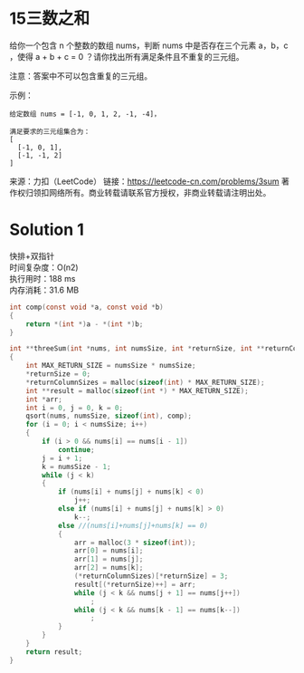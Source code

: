 # 15三数之和

给你一个包含 n 个整数的数组 nums，判断 nums 中是否存在三个元素 a，b，c ，使得 a + b + c = 0 ？请你找出所有满足条件且不重复的三元组。

注意：答案中不可以包含重复的三元组。

示例：
```
给定数组 nums = [-1, 0, 1, 2, -1, -4]，

满足要求的三元组集合为：
[
  [-1, 0, 1],
  [-1, -1, 2]
]
```
来源：力扣（LeetCode）
链接：https://leetcode-cn.com/problems/3sum
著作权归领扣网络所有。商业转载请联系官方授权，非商业转载请注明出处。

# Solution 1
快排+双指针  
时间复杂度：O(n2)  
执行用时：188 ms  
内存消耗：31.6 MB  
``` c
int comp(const void *a, const void *b)
{
    return *(int *)a - *(int *)b;
}

int **threeSum(int *nums, int numsSize, int *returnSize, int **returnColumnSizes)
{
    int MAX_RETURN_SIZE = numsSize * numsSize;
    *returnSize = 0;
    *returnColumnSizes = malloc(sizeof(int) * MAX_RETURN_SIZE);
    int **result = malloc(sizeof(int *) * MAX_RETURN_SIZE);
    int *arr;
    int i = 0, j = 0, k = 0;
    qsort(nums, numsSize, sizeof(int), comp);
    for (i = 0; i < numsSize; i++)
    {
        if (i > 0 && nums[i] == nums[i - 1])
            continue;
        j = i + 1;
        k = numsSize - 1;
        while (j < k)
        {
            if (nums[i] + nums[j] + nums[k] < 0)
                j++;
            else if (nums[i] + nums[j] + nums[k] > 0)
                k--;
            else //(nums[i]+nums[j]+nums[k] == 0)
            {
                arr = malloc(3 * sizeof(int));
                arr[0] = nums[i];
                arr[1] = nums[j];
                arr[2] = nums[k];
                (*returnColumnSizes)[*returnSize] = 3;
                result[(*returnSize)++] = arr;
                while (j < k && nums[j + 1] == nums[j++])
                    ;
                while (j < k && nums[k - 1] == nums[k--])
                    ;
            }
        }
    }
    return result;
}
```